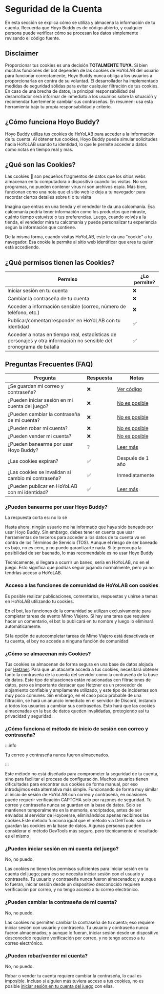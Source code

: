# Seguridad de la Cuenta

En esta sección se explica cómo se utiliza y almacena la información de tu cuenta. Recuerda que Hoyo Buddy es de código abierto, y cualquier persona puede verificar cómo se procesan los datos simplemente revisando el código fuente.

## Disclaimer

Proporcionar tus cookies es una decisión **TOTALMENTE TUYA**. Si bien muchas funciones del bot dependen de las cookies de HoYoLAB del usuario para funcionar correctamente, Hoyo Buddy nunca obliga a los usuarios a proporcionarlas en contra de su voluntad. El desarrollador ha implementado medidas de seguridad sólidas para evitar cualquier filtración de tus cookies. En caso de una brecha de datos, la principal responsabilidad del desarrollador será informar de inmediato a los usuarios sobre la situación y recomendar fuertemente cambiar sus contraseñas. En resumen: usa esta herramienta bajo tu propia responsabilidad y criterio.

## ¿Cómo funciona Hoyo Buddy?

Hoyo Buddy utiliza tus cookies de HoYoLAB para acceder a la información de tu cuenta. Al obtener tus cookies, Hoyo Buddy puede simular solicitudes hacia HoYoLAB usando tu identidad, lo que le permite acceder a datos como notas en tiempo real y mas.

## ¿Qué son las Cookies?

Las cookies 🍪 son pequeños fragmentos de datos que los sitios webs almacenan en tu computadora o dispositivo cuando los visitas. No son programas, no pueden contener virus ni son archivos espía. Más bien, funcionan como una nota que el sitio web le deja a tu navegador para recordar ciertos detalles sobre ti o tu visita

Imagina que entras en una tienda y el vendedor te da una calcomanía. Esa calcomanía podría tener información como los productos que miraste, cuánto tiempo estuviste o tus preferencias. Luego, cuando volvés a la tienda, el vendedor mira tu calcomanía y puede personalizar tu experiencia según la información que contiene.

De la misma forma, cuando visitas HoYoLAB, este le da una "cookie" a tu navegador. Esa cookie le permite al sitio web identificar que eres tu quien está accediendo.

## ¿Qué permisos tienen las Cookies?

| Permiso | ¿Lo permite? |
|---|---|
| Iniciar sesión en tu cuenta | ❌ |
| Cambiar la contraseña de tu cuenta | ❌ |
| Acceder a información sensible (correo, número de teléfono, etc.) | ❌ |
| Publicar/comentar/responder en HoYoLAB con tu identidad | ✅ |
| Acceder a notas en tiempo real, estadísticas de personajes y otra información no sensible del cronograma de batalla | ✅ |

## Preguntas Frecuentes (FAQ)

| Pregunta | Respuesta | Notas |
|---|---|---|
| ¿Se guardan mi correo y contraseña? | ❌ | [Ver código](https://github.com/seriaati/hoyo-buddy/blob/main/hoyo_buddy/web_app/pages/finish.py) |
| ¿Pueden iniciar sesión en mi cuenta del juego? | ❌ | [No es posible](#Pueden-iniciar-sesión-en-mi-cuenta-del-juego) |
| ¿Pueden cambiar la contraseña de mi cuenta? | ❌ | [No es posible](#Pueden-cambiar-la-contraseña-de-mi-cuenta) |
| ¿Pueden robar mi cuenta? | ❌ | [No es posible](#pueden-robarvender-mi-cuenta) |
| ¿Pueden vender mi cuenta? | ❌ | [No es posible](#pueden-robarvender-mi-cuenta) |
| ¿Pueden banearme por usar Hoyo Buddy? | ❔ | [Leer más](#Pueden-banearme-por-usar-Hoyo-Buddy) |
| ¿Las cookies expiran? | ✅ | Después de 1 año|
| ¿Las cookies se invalidan si cambio mi contraseña? | ✅ | Inmediatamente |
| ¿Pueden publicar en HoYoLAB con mi identidad? | ✅ | [Leer más](#accessing-hoyolab-community-features-with-cookies) |

### ¿Pueden banearme por usar Hoyo Buddy?

La respuesta corta es: no lo sé

Hasta ahora, ningún usuario me ha informado que haya sido baneado por usar Hoyo Buddy. Sin embargo, debes tener en cuenta que usar herramientas de terceros para acceder a los datos de tu cuenta va en contra de los Términos de Servicio (TOS). Aunque el riesgo de ser baneado es bajo, no es cero, y no puedo garantizarte nada. Si te preocupa la posibilidad de ser baenado, lo más recomendable es no usar Hoyo Buddy

Técnicamente, si llegara a ocurrir un baneo, sería en HoYoLAB, no en el juego. Esto significa que podrías seguir jugando normalmente, pero ya no tendrías acceso a HoYoLAB.

### Acceso a las funciones de comunidad de HoYoLAB con cookies

Es posible realizar publicaciones, comentarios, respuestas y unirse a temas en HoYoLAB utilizando tu cookies.

En el bot, las funciones de la comunidad se utilizan exclusivamente para completar tareas de evento Mimo Viajero. Si hay una tarea que requiere hacer un comentario, el bot lo publicará en tu nombre y luego lo eliminará automáticamente.

Si la opción de autocompletar tareas de Mimo Viajero está desactivada en tu cuenta, el boy no accede a ninguna función de comunidad

### ¿Cómo se almacenan mis Cookies?

Tus cookies se almacenan de forma segura en una base de datos alojada por [Hetzner](https://www.hetzner.com/). Para que un atacante acceda a tus cookies, necesitará obtener tanto la contraseña de la cuenta del servidor como la contraseña de la base de datos. Este tipo de situaciones están relacionadas con filtraciones de datos, pero es importante destacar que Hetzner es un proveedor de alojamiento confiable y ampliamente utilizado, y este tipo de incidentes son muy poco comunes. Sin embargo, en el caso poco probable de una filtración, se hará un anuncio inmediato en el servidor de Discord, instando a todos los usuarios a cambiar sus contraseñas. Esto hará que las cookies almacenadas en la bse de datos queden invalidadas, protegiendo así tu privacidad y seguridad.

### ¿Cómo funciona el método de inicio de sesión con correo y contraseña?

:::info

Tu correo y contraseña nunca fueron almacenados.

:::

Este método no está diseñado para comprometer la seguridad de tu cuenta, sino para facilitar el proceso de configuración. Muchos usuarios  tienen dificultades para encontrar sus cookies de forma manual, por eso introdujimos esta alternativa más simple. Funcionando de forma muy similar al inicio de sesión de HoYoLAB con correo y contraseña, en ocasiones puede requerir verificación CAPTCHA solo por razones de seguridad. Tu correo y contraseña nunca se guardan en la base de datos. Solo se mantienen temporalmente en la memoria, encriptados, antes de ser enviados al servidor de Hoyoverse, eliminándolos apenas recibimos las cookies.Este método funciona igual que el método vía DeVTools: solo se guardan las cookies en la base de datos. Algunas personas pueden considerar el método DevTools más seguro, pero técnicamente el resultado es el mismo

### ¿Pueden iniciar sesión en mi cuenta del juego?

No, no puedo.

Las cookies no tienen los permisos suficientes para iniciar sesión en tu cuenta del juego; para eso se necesita iniciar sesión con el usuario y contraseña. Tu usuario y contraseña nunca fueron almacenados; y aunque lo fueran, iniciar sesión desde un dispositivo desconocido requiere verificación por correo, y no tengo acceso a tu correo electrónico.

### ¿Pueden cambiar la contraseña de mi cuenta?

No, no puedo.

Las cookies no permiten cambiar la contraseña de tu cuenta; eso requiere iniciar sesión con usuario y contraseña. Tu usuario y contraseña nunca fueron almacenados; y aunque lo fueran, iniciar sesión desde un dispositivo desconocido requiere verificación por correo, y no tengo acceso a tu correo electrónico.

### ¿Pueden robar/vender mi cuenta?

No, no puedo.

Robar o vender tu cuenta requiere cambiar la contraseña, lo cual es [imposible](#Pueden-cambiar-la-contraseña-de-mi-cuenta). Incluso si alguien más tuviera acceso a tus cookies, no es posible [iniciar sesión en tu cuenta del juego](#pueden-iniciar-sesión-en-mi-cuenta-del-juego) con ellas.
